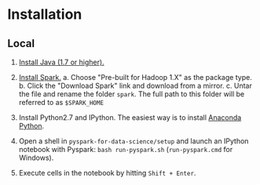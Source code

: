 # Installation

## Local

1. [Install Java (1.7 or higher).](https://java.com/en/download/help/download_options.xml)
2. [Install Spark.](https://spark.apache.org/downloads.html)
    a. Choose "Pre-built for Hadoop 1.X" as the package type.
    b. Click the "Download Spark" link and download from a mirror.
    c. Untar the file and rename the folder `spark`. The full path to this folder will be referred to as `$SPARK_HOME`

3. Install Python2.7 and IPython. The easiest way is to install [Anaconda Python](http://continuum.io/downloads).

4. Open a shell in `pyspark-for-data-science/setup` and launch an IPython notebook with Pyspark: `bash run-pyspark.sh` (`run-pyspark.cmd` for Windows).
5. Execute cells in the notebook by hitting `Shift + Enter`.
